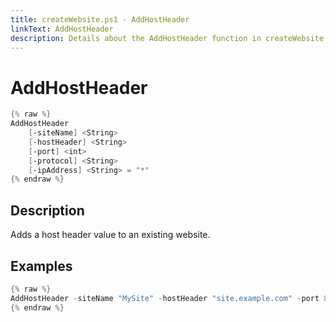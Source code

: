```yaml
---
title: createWebsite.ps1 - AddHostHeader
linkText: AddHostHeader
description: Details about the AddHostHeader function in createWebsite.ps1 helper script
---
```


# AddHostHeader

```PowerShell
{% raw %}
AddHostHeader
    [-siteName] <String>
    [-hostHeader] <String>
    [-port] <int>
    [-protocol] <String>    
    [-ipAddress] <String> = "*"
{% endraw %}
```

## Description

Adds a host header value to an existing website.

## Examples

```PowerShell
{% raw %}
AddHostHeader -siteName "MySite" -hostHeader "site.example.com" -port 80 -protocol "http"
{% endraw %}
```
